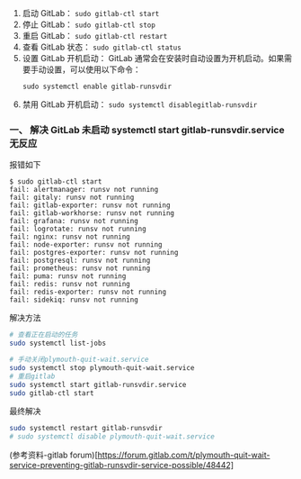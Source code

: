1. 启动 GitLab：
   `sudo gitlab-ctl start`
2. 停止 GitLab：
   `sudo gitlab-ctl stop`
3. 重启 GitLab：
   `sudo gitlab-ctl restart`
4. 查看 GitLab 状态：
   `sudo gitlab-ctl status`
5. 设置 GitLab 开机启动：
   GitLab 通常会在安装时自动设置为开机启动。如果需要手动设置，可以使用以下命令：
   ```
   sudo systemctl enable gitlab-runsvdir
   ```
6. 禁用 GitLab 开机启动：
   `sudo systemctl disablegitlab-runsvdir`

### 一、 解决 GitLab 未启动 systemctl start gitlab-runsvdir.service 无反应

报错如下

```
$ sudo gitlab-ctl start
fail: alertmanager: runsv not running
fail: gitaly: runsv not running
fail: gitlab-exporter: runsv not running
fail: gitlab-workhorse: runsv not running
fail: grafana: runsv not running
fail: logrotate: runsv not running
fail: nginx: runsv not running
fail: node-exporter: runsv not running
fail: postgres-exporter: runsv not running
fail: postgresql: runsv not running
fail: prometheus: runsv not running
fail: puma: runsv not running
fail: redis: runsv not running
fail: redis-exporter: runsv not running
fail: sidekiq: runsv not running
```

解决方法

```bash
# 查看正在启动的任务
sudo systemctl list-jobs

# 手动关闭plymouth-quit-wait.service
sudo systemctl stop plymouth-quit-wait.service
# 重启gitlab
sudo systemctl start gitlab-runsvdir.service
sudo gitlab-ctl start
```

最终解决 
```bash
sudo systemctl restart gitlab-runsvdir
# sudo systemctl disable plymouth-quit-wait.service
```

(参考资料-gitlab forum)[https://forum.gitlab.com/t/plymouth-quit-wait-service-preventing-gitlab-runsvdir-service-possible/48442]
